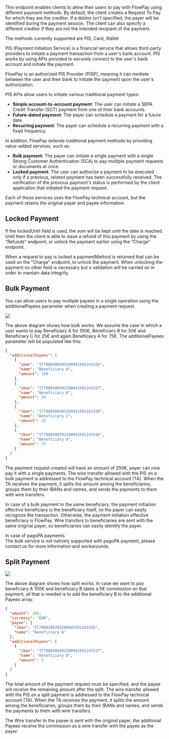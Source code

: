 This endpoint enables clients to allow their users to pay with FlowPay using different payment methods.
By default, the client creates a Request To Pay for which they are the creditor. If a debtor isn't specified, the payer will be identified during the payment session.
The client can also specify a different creditor if they are not the intended recipient of the payment.

The methods currently supported are PIS, Card, Wallet


PIS (Payment Initiation Service) is a financial service that allows third-party providers to initiate a payment transaction from a user's bank account. PIS works by using APIs provided to securely connect to the user's bank account and initiate the payment.

FlowPay is an authorized PIS Provider (PISP), meaning it can mediate between the user and their bank to initiate the payment upon the user's authorization.

PIS APIs allow users to initiate various traditional payment types:

*   **Simple account-to-account payment**: The user can initiate a SEPA Credit Transfer (SCT) payment from one of their bank accounts.
*   **Future-dated payment**: The payer can schedule a payment for a future date.
*   **Recurring payment**: The payer can schedule a recurring payment with a fixed frequency.

In addition, FlowPay extends traditional payment methods by providing value-added services, such as:

*   **Bulk payment**: The payer can initiate a single payment with a single Strong Customer Authentication (SCA) to pay multiple payment requests or documents at once.
*   **Locked payment**: The user can authorize a payment to be executed only if a previous, related payment has been successfully received. The verification of the previous payment's status is performed by the client application that initiated the payment request.

Each of these services uses the FlowPay technical account, but the payment retains the original payer and payee information.


## Locked Payment

If the lockedUntil field is used, the sum will be kept until the date is reached. Until then the client is able to issue a refund of this payment by using  the "Refunds" endpoint, or unlock the payment earlier using the "Charge" endpoint.

When a request to pay is locked a paymentMethod is returned that can be used on the "Charge" endpoint, to unlock the payment. When unlocking the payment no other field is necessary but a validation will be carried on in order to mantain data integrity.



## Bulk Payment

You can allow users to pay multiple payees in a single operation using the additionalPayees parameter when creating a payment request.

[![](https://mermaid.ink/img/pako:eNqFk81um0AQx18FTQ-5kGgxsGAOkUzanqoqcqxWqris2cFZFXbdZYnsWL70efpUeZIuH66hiRVOszO_-c9_PzhArjhCArVhBj8KttGsyqRjPy405kYo6XxZ9pkUJRYiF0zvF8719a2z4Fy0BCvv2R6xThyPkJfff17h6QU8fJO-u0DPwrfoS1aiM_1_setYru77qg26xGrRjjg7WvXK3-052HG26I0kp8V0spVp7W4wDi5stOCQGN2gCxXqirVLOLRdGZhHrDCDxIZrVtvIHeW_MS3YusS6BQ79mAwKJc1nVoly3_ddLdVaGXXlOk-oOZPMddq-ctA6tTyI52GQR7e7UXGrRdWevyqV7oEPnKNf5K-ZVGmOekwG1M-LYkQy-3qeWHvu6c_NmCxmRTzRHJHvyw4GVrgzY84jPglwxNX4q0GZ49emWk8lT3tqyWMmj_Zmtkz-UKo6XY5WzeYRkoKVtV01W37-Of5lNcrOaiMNJPNo1olAcoAdJF4Y3ZCQ0HlMI0r9yPNd2EMyC2KbpkEc0LmtUhIeXXju5pKbICC2jYRhHAbRPPKpC6wx6mEv85Ot3sgn-5iVHnwc_wL-ZjBd?type=png)](https://mermaid.live/edit#pako:eNqFk81um0AQx18FTQ-5kGgxsGAOkUzanqoqcqxWqris2cFZFXbdZYnsWL70efpUeZIuH66hiRVOszO_-c9_PzhArjhCArVhBj8KttGsyqRjPy405kYo6XxZ9pkUJRYiF0zvF8719a2z4Fy0BCvv2R6xThyPkJfff17h6QU8fJO-u0DPwrfoS1aiM_1_setYru77qg26xGrRjjg7WvXK3-052HG26I0kp8V0spVp7W4wDi5stOCQGN2gCxXqirVLOLRdGZhHrDCDxIZrVtvIHeW_MS3YusS6BQ79mAwKJc1nVoly3_ddLdVaGXXlOk-oOZPMddq-ctA6tTyI52GQR7e7UXGrRdWevyqV7oEPnKNf5K-ZVGmOekwG1M-LYkQy-3qeWHvu6c_NmCxmRTzRHJHvyw4GVrgzY84jPglwxNX4q0GZ49emWk8lT3tqyWMmj_Zmtkz-UKo6XY5WzeYRkoKVtV01W37-Of5lNcrOaiMNJPNo1olAcoAdJF4Y3ZCQ0HlMI0r9yPNd2EMyC2KbpkEc0LmtUhIeXXju5pKbICC2jYRhHAbRPPKpC6wx6mEv85Ot3sgn-5iVHnwc_wL-ZjBd)

The above diagram shows how bulk works.
We assume the case in which a user wants to pay Beneficiary A for 100€, Beneficiary B for 50€ and Beneficiary C for 25€ and again Beneficiary A for 75€.
The additionalPayees parameter will be populated like this:

```json
{
  "additionalPayees": [
    {
      "iban": "IT79Q0300203280941591243326",
      "name": "Beneficiary A",
      "amount": 100
    },
    {
      "iban": "IT79Q0300203280941591243327",
      "name": "Beneficiary B",
      "amount": 50
    },
    {
      "iban": "IT79Q0300203280941591243328",
      "name": "Beneficiary C",
      "amount": 25
    },
    {
      "iban": "IT79Q0300203280941591243326",
      "name": "Beneficiary A",
      "amount": 75
    }
  ]
}
```

The payment request created will have an amount of 250€, payer can now pay it with a single payments.
The wire transfer allowed with the PIS on a bulk payment is addressed to the FlowPay technical account (TA).
When the TA receives the payment, it splits the amount among the beneficiaries, groups them by their IBANs and names, and sends the payments to them with wire transfers.

In case of a bulk payment to the same beneficiary, the payment initiation effective beneficiary is the beneficiary itself, so the payer can easily recognize the transaction. Otherwise, the payment initiation effective beneficiary is FlowPay.
Wire transfers to beneficiaries are sent with the same original payer, so beneficiaries can easily identify the payer.

<div class="info">
 <div class="title">In case of pagoPA payments</div>
    The bulk service is not natively supported with pagoPA payment, please contact us for more information and workarounds.
</div>


## Split Payment
[![](https://mermaid.ink/img/pako:eNqFk82OmzAQx18FTQ97YSM7QAIcKoV-nNpqlY1aqeLi4CFrFezUmFXYKJc-T5-qT1Jjwi50D-Vg2TO_-c8ff5yhUBwhhcYwg-8FO2hW59KzHxcaCyOU9D5th0iGEktRCKa7jXd7-9a7Yx1i6lFC_vz6_YrJHLPhXPQqrHJ0k3rRM_xvzhVsd3dD1sXmITtxgd2m7_oitBv8fLOWrYHN3NI8mY0GwIeDFhxSo1v0oUZds34J574sB_OANeaQ2umeNXbmT-JfmRZsX2HTA-ehTw6lkuYjq0XVDXU3W7VXRt343iNqziTzvb6uumqNJffi6dqIro6nSfKoRW038p2qlB6AN5xjUBavmUxpjnpKhqugKMsJyexpPrJ-v7MfhylZLst4pjkh_y97NbDDk5lylAQkxAnX4M8WZYFf2no_lxz_qScvubzYkzky-V2pejwcrdrDA6Qlqxq7ao_85bI-RzVKZ7WVBlJKAycC6RlOkK6TRZgkNIlCQqPlivrQWSYOF5QkwZoQe11WQRhcfHhyXckijgIax2s7LmMS0dgHtHdV6c_Dc3GvxgfWGnXfyWL0OTj74Mirsctf7aUOvw?type=png)](https://mermaid.live/edit#pako:eNqFk82OmzAQx18FTQ97YSM7QAIcKoV-nNpqlY1aqeLi4CFrFezUmFXYKJc-T5-qT1Jjwi50D-Vg2TO_-c8ff5yhUBwhhcYwg-8FO2hW59KzHxcaCyOU9D5th0iGEktRCKa7jXd7-9a7Yx1i6lFC_vz6_YrJHLPhXPQqrHJ0k3rRM_xvzhVsd3dD1sXmITtxgd2m7_oitBv8fLOWrYHN3NI8mY0GwIeDFhxSo1v0oUZds34J574sB_OANeaQ2umeNXbmT-JfmRZsX2HTA-ehTw6lkuYjq0XVDXU3W7VXRt343iNqziTzvb6uumqNJffi6dqIro6nSfKoRW038p2qlB6AN5xjUBavmUxpjnpKhqugKMsJyexpPrJ-v7MfhylZLst4pjkh_y97NbDDk5lylAQkxAnX4M8WZYFf2no_lxz_qScvubzYkzky-V2pejwcrdrDA6Qlqxq7ao_85bI-RzVKZ7WVBlJKAycC6RlOkK6TRZgkNIlCQqPlivrQWSYOF5QkwZoQe11WQRhcfHhyXckijgIax2s7LmMS0dgHtHdV6c_Dc3GvxgfWGnXfyWL0OTj74Mirsctf7aUOvw)

The above diagram shows how split works.
In case we want to pay beneficiary A 100€ and beneficiary B takes a 5€ commission on that payment, all that is needed is to add the beneficiary B to the additional Payees array.


```json
{
  "amount": 105,
  "currency": "EUR",
  "payee": {
    "iban": "IT79Q0300203280941591243326",
    "name": "Beneficiary A"
  },
  "additionalPayees": [
    {
      "iban": "IT79Q0300203280941591243327",
      "name": "Beneficiary B",
      "amount": 5
    }
  ]
}
```

The total amount of the payment request must be specified, and the payee will receive the remaining amount after the split.
The wire transfer allowed with the PIS on a split payment is addressed to the FlowPay technical account (TA).
When the TA receives the payment, it splits the amount among the beneficiaries, groups them by their IBANs and names, and sends the payments to them with wire transfers.

The Wire transfer to the payee is sent with the original payer, the additional Payees receive the commission as a wire transfer with the payee as the payer.
